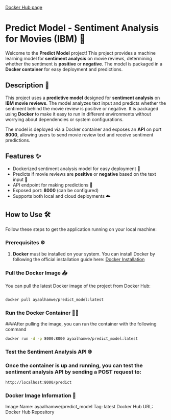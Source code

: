 [Docker Hub page](https://hub.docker.com/r/ayaalhamwe/predict_model)

# Predict Model - Sentiment Analysis for Movies (IBM) 🚀

Welcome to the **Predict Model** project! This project provides a machine learning model for **sentiment analysis** on movie reviews, determining whether the sentiment is **positive** or **negative**. The model is packaged in a **Docker container** for easy deployment and predictions.

## Description 📖

This project uses a **predictive model** designed for **sentiment analysis** on **IBM movie reviews**. The model analyzes text input and predicts whether the sentiment behind the movie review is positive or negative. It is packaged using **Docker** to make it easy to run in different environments without worrying about dependencies or system configurations.

The model is deployed via a Docker container and exposes an **API** on port **8000**, allowing users to send movie review text and receive sentiment predictions.

## Features ✨

- Dockerized sentiment analysis model for easy deployment 🚢
- Predicts if movie reviews are **positive** or **negative** based on the text input 🎥
- API endpoint for making predictions 📡
- Exposed port: **8000** (can be configured)
- Supports both local and cloud deployments ☁️

## How to Use 🛠️

Follow these steps to get the application running on your local machine:

### Prerequisites ⚙️

1. **Docker** must be installed on your system. You can install Docker by following the official installation guide here: [Docker Installation](https://docs.docker.com/get-docker/)

### Pull the Docker Image 📥

You can pull the latest Docker image of the project from Docker Hub:

```bash

docker pull ayaalhamwe/predict_model:latest
```
### Run the Docker Container 🏃‍♂️

###After pulling the image, you can run the container with the following command

```bash
docker run -d -p 8000:8000 ayaalhamwe/predict_model:latest
```
### Test the Sentiment Analysis API 🌐
### Once the container is up and running, you can test the sentiment analysis API by sending a POST request to:

```bash
http://localhost:8000/predict
```
### Docker Image Information 🐳

Image Name: ayaalhamwe/predict_model
Tag: latest
Docker Hub URL: Docker Hub Repository
